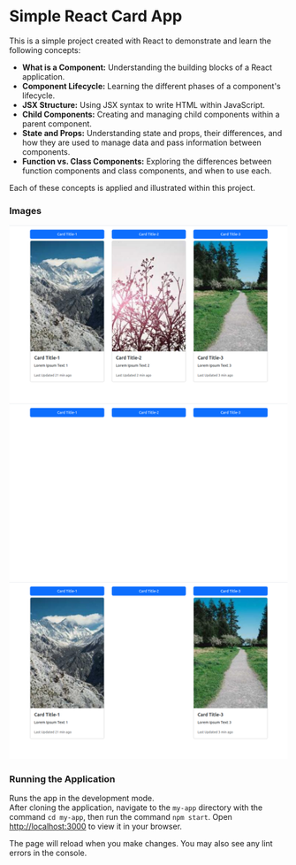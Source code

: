 # Simple React Card App

This is a simple project created with React to demonstrate and learn the following concepts:

- **What is a Component:** Understanding the building blocks of a React application.
- **Component Lifecycle:** Learning the different phases of a component's lifecycle.
- **JSX Structure:** Using JSX syntax to write HTML within JavaScript.
- **Child Components:** Creating and managing child components within a parent component.
- **State and Props:** Understanding state and props, their differences, and how they are used to manage data and pass information between components.
- **Function vs. Class Components:** Exploring the differences between function components and class components, and when to use each.

Each of these concepts is applied and illustrated within this project.

### Images
![Screenshot of the project](my-app/images/image1.png)
![Screenshot of the project](my-app/images/image2.png)
![Screenshot of the project](my-app/images/image3.png)


### Running the Application


Runs the app in the development mode.\
After cloning the application, navigate to the `my-app` directory with the command `cd my-app`, then run the command `npm start`. Open [http://localhost:3000](http://localhost:3000) to view it in your browser.

The page will reload when you make changes. You may also see any lint errors in the console.
